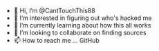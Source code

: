 - 👋 Hi, I’m @CantTouchThis88
- 👀 I’m interested in figuring out who's hacked me
- 🌱 I’m currently learning about how this all works
- 💞️ I’m looking to collaborate on finding sources 
- 📫 How to reach me ... GitHub 

<!---
CantTouchThis88/CantTouchThis88 is a ✨ special ✨ repository because its `README.md` (this file) appears on your GitHub profile.
You can click the Preview link to take a look at your changes.
--->
